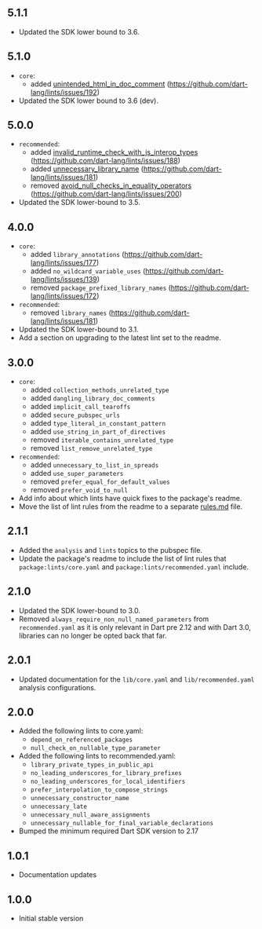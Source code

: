 ## 5.1.1

- Updated the SDK lower bound to 3.6.

## 5.1.0

- `core`:
  - added [unintended_html_in_doc_comment] (https://github.com/dart-lang/lints/issues/192)
- Updated the SDK lower bound to 3.6 (dev).

[unintended_html_in_doc_comment]: https://dart.dev/lints/unintended_html_in_doc_comment

## 5.0.0

- `recommended`:
  - added [invalid_runtime_check_with_js_interop_types] (https://github.com/dart-lang/lints/issues/188)
  - added [unnecessary_library_name] (https://github.com/dart-lang/lints/issues/181)
  - removed [avoid_null_checks_in_equality_operators] (https://github.com/dart-lang/lints/issues/200)
- Updated the SDK lower-bound to 3.5.

[invalid_runtime_check_with_js_interop_types]: https://dart.dev/tools/linter-rules/invalid_runtime_check_with_js_interop_types
[unnecessary_library_name]: https://dart.dev/lints/unnecessary_library_name
[avoid_null_checks_in_equality_operators]: https://dart.dev/tools/linter-rules/avoid_null_checks_in_equality_operators

## 4.0.0

- `core`:
  - added `library_annotations` (https://github.com/dart-lang/lints/issues/177)
  - added `no_wildcard_variable_uses` (https://github.com/dart-lang/lints/issues/139)
  - removed `package_prefixed_library_names` (https://github.com/dart-lang/lints/issues/172)
- `recommended`:
  - removed `library_names` (https://github.com/dart-lang/lints/issues/181)
- Updated the SDK lower-bound to 3.1.
- Add a section on upgrading to the latest lint set to the readme.

## 3.0.0

- `core`:
  - added `collection_methods_unrelated_type`
  - added `dangling_library_doc_comments`
  - added `implicit_call_tearoffs`
  - added `secure_pubspec_urls`
  - added `type_literal_in_constant_pattern`
  - added `use_string_in_part_of_directives`
  - removed `iterable_contains_unrelated_type`
  - removed `list_remove_unrelated_type`
- `recommended`:
  - added `unnecessary_to_list_in_spreads`
  - added `use_super_parameters`
  - removed `prefer_equal_for_default_values`
  - removed `prefer_void_to_null`
- Add info about which lints have quick fixes to the package's readme.
- Move the list of lint rules from the readme to a separate
  [rules.md](https://github.com/dart-lang/lints/blob/main/rules.md) file.

## 2.1.1

- Added the `analysis` and `lints` topics to the pubspec file.
- Update the package's readme to include the list of lint rules that
  `package:lints/core.yaml` and `package:lints/recommended.yaml` include.

## 2.1.0

- Updated the SDK lower-bound to 3.0.
- Removed `always_require_non_null_named_parameters` from `recommended.yaml`
  as it is only relevant in Dart pre 2.12 and with Dart 3.0, libraries can
  no longer be opted back that far.

## 2.0.1

- Updated documentation for the `lib/core.yaml` and `lib/recommended.yaml`
  analysis configurations.

## 2.0.0

- Added the following lints to core.yaml:
    - `depend_on_referenced_packages`
    - `null_check_on_nullable_type_parameter`
- Added the following lints to recommended.yaml:
    - `library_private_types_in_public_api`
    - `no_leading_underscores_for_library_prefixes`
    - `no_leading_underscores_for_local_identifiers`
    - `prefer_interpolation_to_compose_strings`
    - `unnecessary_constructor_name`
    - `unnecessary_late`
    - `unnecessary_null_aware_assignments`
    - `unnecessary_nullable_for_final_variable_declarations`
- Bumped the minimum required Dart SDK version to 2.17

## 1.0.1

- Documentation updates

## 1.0.0

- Initial stable version
